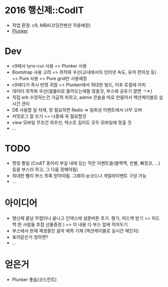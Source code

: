# 2016 행신제::CodIT
 * 작업 환경: c9, MBA(코딩컨벤션 적용예정)
 * [Plunker](http://plnkr.co/edit/P15zT9LuhNVeQ40F1fzw?p=preview)


# Dev
 * c9에서 lynx-cur 사용 => Plunker 사용
 * Bootstrap 사용 고려 => 최적화 우선(교내에서의 인터넷 속도, 유저 편의성 등) => Pure 사용 => Pure grid만 사용예정
 * c9에다가 즉시 반영 귀찮 => Plunker에서 최대한 빌드, 이후 로컬에 카피
 * 데이터 최적화 우선(셀룰러로 들어오는애들 많을것, 부스에 공유기 깔면 ㄱㅊ)
 * 직접 erb 수정하는건 가급적 피하고, admin 콘솔을 따로 만들어서 액션케이블로 실시간 관리
 * DB 사용할 일 자제, 정 필요하면 Redis => 일회성 이벤트에서 너무 오버
 * 커밋로그 잘 쓰기 => 나중에 꼭 필요할것
 * view 모바일 무조건 최우선, 텍스트 길이도 모두 모바일에 맞출 것
 * ...

# TODO
 * 명칭 통일 (CodIT 동아리 부실 내에 있는 작은 이벤트들(블랙잭, 핀볼, 빠칭코, ...)등을 부스라 하고, 그 다음 정해야됨)
 * 최대한 빨리 부스 목록 받아야됨. 그래야 qr코드나 게릴라이벤트 구성 가능
 * ...

# 아이디어
 * 행신제 끝날 무렵이나 끝나고 인덱스에 설문버튼 추가. 평가, 피드백 받기 => 피드백 한 사람들 추첨 선물증정 ) => 이 내용 다 부스 앞에 적어두기
 * 부스에서 현재 재생중인 음악 제목 기재 (액션케이블로 실시간 체인지)
 * 표어같은거 정하면?
 * ...

# 얻은거
 * Plunker 좋음(코드린트)
